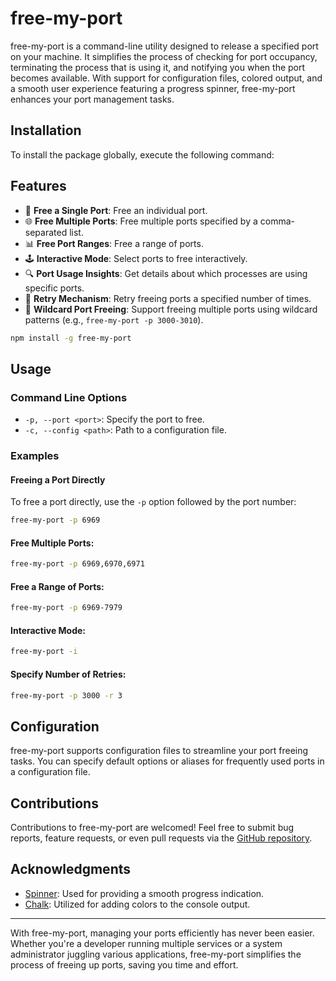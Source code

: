 # free-my-port

free-my-port is a command-line utility designed to release a specified port on your machine. It simplifies the process of checking for port occupancy, terminating the process that is using it, and notifying you when the port becomes available. With support for configuration files, colored output, and a smooth user experience featuring a progress spinner, free-my-port enhances your port management tasks.

## Installation

To install the package globally, execute the following command:

## Features

- 🚀 **Free a Single Port**: Free an individual port.
- 🌐 **Free Multiple Ports**: Free multiple ports specified by a comma-separated list.
- 📊 **Free Port Ranges**: Free a range of ports.
- 🕹️ **Interactive Mode**: Select ports to free interactively.
- 🔍 **Port Usage Insights**: Get details about which processes are using specific ports.
- 🔄 **Retry Mechanism**: Retry freeing ports a specified number of times.
- 🌟 **Wildcard Port Freeing**: Support freeing multiple ports using wildcard patterns (e.g., `free-my-port -p 3000-3010`).

```sh
npm install -g free-my-port
```

## Usage

### Command Line Options

- `-p, --port <port>`: Specify the port to free.
- `-c, --config <path>`: Path to a configuration file.

### Examples

#### Freeing a Port Directly

To free a port directly, use the `-p` option followed by the port number:

```sh
free-my-port -p 6969
```
#### Free Multiple Ports:

```sh
free-my-port -p 6969,6970,6971
```

#### Free a Range of Ports:

```sh
free-my-port -p 6969-7979
```

#### Interactive Mode:

```sh
free-my-port -i
```

#### Specify Number of Retries:

```sh
free-my-port -p 3000 -r 3
```

## Configuration

free-my-port supports configuration files to streamline your port freeing tasks. You can specify default options or aliases for frequently used ports in a configuration file.

## Contributions

Contributions to free-my-port are welcomed! Feel free to submit bug reports, feature requests, or even pull requests via the [GitHub repository](https://github.com/kiran1901/free-my-port).


## Acknowledgments

- [Spinner](https://github.com/spinner): Used for providing a smooth progress indication.
- [Chalk](https://github.com/chalk): Utilized for adding colors to the console output.

---

With free-my-port, managing your ports efficiently has never been easier. Whether you're a developer running multiple services or a system administrator juggling various applications, free-my-port simplifies the process of freeing up ports, saving you time and effort.